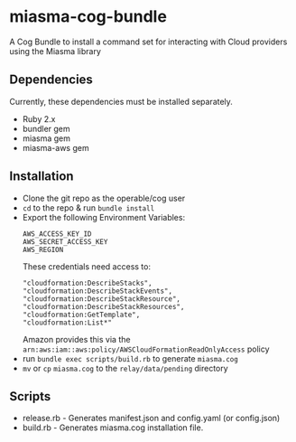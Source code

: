 # miasma-cog-bundle
A Cog Bundle to install a command set for interacting with Cloud providers using the Miasma library

## Dependencies
Currently, these dependencies must be installed separately.
* Ruby 2.x
* bundler gem
* miasma gem
* miasma-aws gem

## Installation
* Clone the git repo as the operable/cog user
* `cd` to the repo & run `bundle install`
* Export the following Environment Variables:
  ```
  AWS_ACCESS_KEY_ID
  AWS_SECRET_ACCESS_KEY
  AWS_REGION
  ```
  These credentials need access to:
  ```
  "cloudformation:DescribeStacks",
  "cloudformation:DescribeStackEvents",
  "cloudformation:DescribeStackResource",
  "cloudformation:DescribeStackResources",
  "cloudformation:GetTemplate",
  "cloudformation:List*"
  ```
  Amazon provides this via the `arn:aws:iam::aws:policy/AWSCloudFormationReadOnlyAccess` policy
* run `bundle exec scripts/build.rb` to generate `miasma.cog`
* `mv` or `cp` `miasma.cog` to the `relay/data/pending` directory

## Scripts

* release.rb - Generates manifest.json and config.yaml (or config.json)
* build.rb - Generates miasma.cog installation file.
